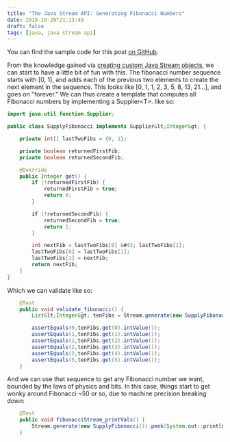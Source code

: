 ```yaml
---
title: "The Java Stream API: Generating Fibonacci Numbers"
date: 2018-10-20T21:13:49
draft: false
tags: [java, java stream api]
---
```


You can find the sample code for this post [on GitHub](https://github.com/nfisher23/java_stream_api_samples).

From the knowledge gained via [creating custom Java Stream objects](https://nickolasfisher.com/blog/The-Java-Stream-API-Creating-Custom-Lazy-Infinite-Streams), we can start
to have a little bit of fun with this. The fibonacci number sequence starts with \[0, 1\], and adds each of the previous two elements to create the next element in the sequence.
This looks like \[0, 1, 1, 2, 3, 5, 8, 13, 21...\], and goes on &#34;forever.&#34; We can thus create a template that computes all Fibonacci numbers by implementing a Supplier&lt;T&gt;. like so:

```java
import java.util.function.Supplier;

public class SupplyFibonacci implements Supplier&lt;Integer&gt; {

    private int[] lastTwoFibs = {0, 1};

    private boolean returnedFirstFib;
    private boolean returnedSecondFib;

    @Override
    public Integer get() {
        if (!returnedFirstFib) {
            returnedFirstFib = true;
            return 0;
        }

        if (!returnedSecondFib) {
            returnedSecondFib = true;
            return 1;
        }

        int nextFib = lastTwoFibs[0] &#43; lastTwoFibs[1];
        lastTwoFibs[0] = lastTwoFibs[1];
        lastTwoFibs[1] = nextFib;
        return nextFib;
    }
}

```

Which we can validate like so:

```java
    @Test
    public void validate_fibonacci() {
        List&lt;Integer&gt; tenFibs = Stream.generate(new SupplyFibonacci()).limit(10).collect(Collectors.toList());

        assertEquals(0,tenFibs.get(0).intValue());
        assertEquals(1,tenFibs.get(1).intValue());
        assertEquals(1,tenFibs.get(2).intValue());
        assertEquals(2,tenFibs.get(3).intValue());
        assertEquals(3,tenFibs.get(4).intValue());
        assertEquals(5,tenFibs.get(5).intValue());
    }

```

And we can use that sequence to get any Fibonacci number we want, bounded by the laws of physics and bits. In this case, things start to get wonky around Fibonacci ~50 or so, due to machine precision breaking down:

```java
    @Test
    public void fibonacciStream_printVals() {
        Stream.generate(new SupplyFibonacci()).peek(System.out::println).limit(25).collect(Collectors.toList());
    }

```
